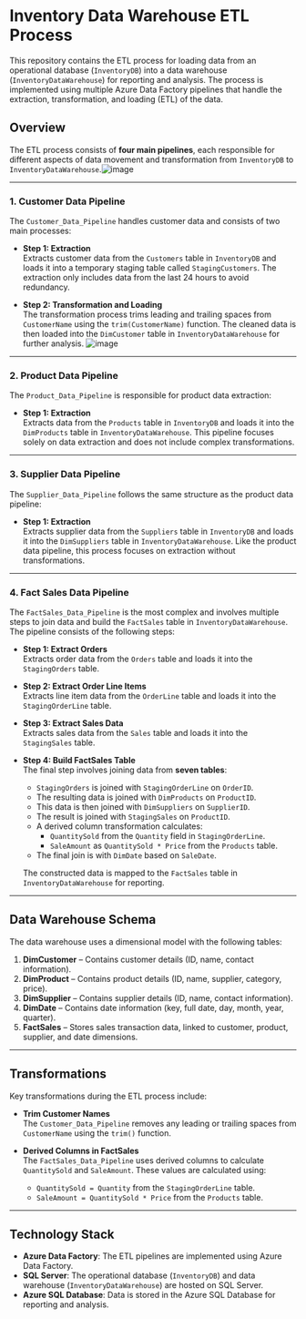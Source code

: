 # Inventory Data Warehouse ETL Process

This repository contains the ETL process for loading data from an operational database (`InventoryDB`) into a data warehouse (`InventoryDataWarehouse`) for reporting and analysis. The process is implemented using multiple Azure Data Factory pipelines that handle the extraction, transformation, and loading (ETL) of the data.

## Overview

The ETL process consists of **four main pipelines**, each responsible for different aspects of data movement and transformation from `InventoryDB` to `InventoryDataWarehouse`.![image](https://github.com/user-attachments/assets/c80b023c-c0ce-4405-9712-87d057f633e1)


---

### 1. **Customer Data Pipeline**

The `Customer_Data_Pipeline` handles customer data and consists of two main processes:

- **Step 1: Extraction**  
  Extracts customer data from the `Customers` table in `InventoryDB` and loads it into a temporary staging table called `StagingCustomers`. The extraction only includes data from the last 24 hours to avoid redundancy.

- **Step 2: Transformation and Loading**  
  The transformation process trims leading and trailing spaces from `CustomerName` using the `trim(CustomerName)` function. The cleaned data is then loaded into the `DimCustomer` table in `InventoryDataWarehouse` for further analysis.
![image](https://github.com/user-attachments/assets/b0c3a064-b0ec-42ed-948c-cfde2e452912)

---

### 2. **Product Data Pipeline**

The `Product_Data_Pipeline` is responsible for product data extraction:

- **Step 1: Extraction**  
  Extracts data from the `Products` table in `InventoryDB` and loads it into the `DimProducts` table in `InventoryDataWarehouse`. This pipeline focuses solely on data extraction and does not include complex transformations.

---

### 3. **Supplier Data Pipeline**

The `Supplier_Data_Pipeline` follows the same structure as the product data pipeline:

- **Step 1: Extraction**  
  Extracts supplier data from the `Suppliers` table in `InventoryDB` and loads it into the `DimSuppliers` table in `InventoryDataWarehouse`. Like the product data pipeline, this process focuses on extraction without transformations.

---

### 4. **Fact Sales Data Pipeline**

The `FactSales_Data_Pipeline` is the most complex and involves multiple steps to join data and build the `FactSales` table in `InventoryDataWarehouse`. The pipeline consists of the following steps:

- **Step 1: Extract Orders**  
  Extracts order data from the `Orders` table and loads it into the `StagingOrders` table.

- **Step 2: Extract Order Line Items**  
  Extracts line item data from the `OrderLine` table and loads it into the `StagingOrderLine` table.

- **Step 3: Extract Sales Data**  
  Extracts sales data from the `Sales` table and loads it into the `StagingSales` table.

- **Step 4: Build FactSales Table**  
  The final step involves joining data from **seven tables**:
  - `StagingOrders` is joined with `StagingOrderLine` on `OrderID`.
  - The resulting data is joined with `DimProducts` on `ProductID`.
  - This data is then joined with `DimSuppliers` on `SupplierID`.
  - The result is joined with `StagingSales` on `ProductID`.
  - A derived column transformation calculates:
    - `QuantitySold` from the `Quantity` field in `StagingOrderLine`.
    - `SaleAmount` as `QuantitySold * Price` from the `Products` table.
  - The final join is with `DimDate` based on `SaleDate`.
  
  The constructed data is mapped to the `FactSales` table in `InventoryDataWarehouse` for reporting.

---

## Data Warehouse Schema

The data warehouse uses a dimensional model with the following tables:

1. **DimCustomer** – Contains customer details (ID, name, contact information).
2. **DimProduct** – Contains product details (ID, name, supplier, category, price).
3. **DimSupplier** – Contains supplier details (ID, name, contact information).
4. **DimDate** – Contains date information (key, full date, day, month, year, quarter).
5. **FactSales** – Stores sales transaction data, linked to customer, product, supplier, and date dimensions.

---

## Transformations

Key transformations during the ETL process include:

- **Trim Customer Names**  
  The `Customer_Data_Pipeline` removes any leading or trailing spaces from `CustomerName` using the `trim()` function.

- **Derived Columns in FactSales**  
  The `FactSales_Data_Pipeline` uses derived columns to calculate `QuantitySold` and `SaleAmount`. These values are calculated using:
  - `QuantitySold = Quantity` from the `StagingOrderLine` table.
  - `SaleAmount = QuantitySold * Price` from the `Products` table.

---

## Technology Stack

- **Azure Data Factory**: The ETL pipelines are implemented using Azure Data Factory.
- **SQL Server**: The operational database (`InventoryDB`) and data warehouse (`InventoryDataWarehouse`) are hosted on SQL Server.
- **Azure SQL Database**: Data is stored in the Azure SQL Database for reporting and analysis.



